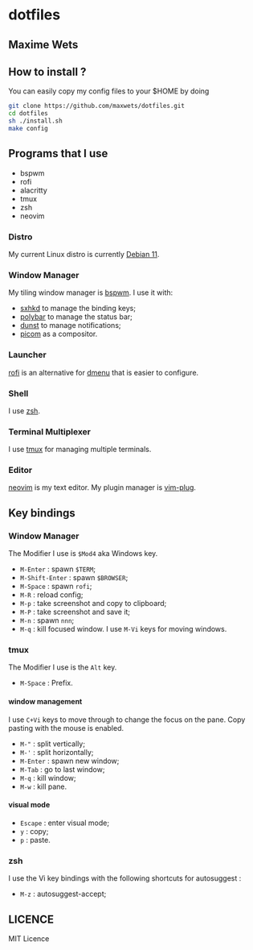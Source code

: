 # dotfiles
Maxime Wets
---
## How to install ?
You can easily copy my config files to your $HOME by doing
```bash
git clone https://github.com/maxwets/dotfiles.git
cd dotfiles
sh ./install.sh
make config
```

## Programs that I use
- bspwm
- rofi
- alacritty
- tmux
- zsh
- neovim

### Distro
My current Linux distro is currently [Debian 11](https://debian.org).

### Window Manager
My tiling window manager is [bspwm](https://github.com/baskerville/bspwm).
I use it with:
- [sxhkd](https://github.com/baskerville/sxhkd) to manage the binding keys;
- [polybar](https://github.com/polybar/polybar) to manage the status bar;
- [dunst](https://github.com/dunst-project/dunst) to manage notifications;
- [picom](https://github.com/yshui/picom) as a compositor.

### Launcher
[rofi](https://github.com/davatorium/rofi) is an alternative for [dmenu](https://github.com/maxwets/dmenu) that is easier to configure.

### Shell
I use [zsh](https://www.zsh.org/).

### Terminal Multiplexer
I use [tmux](https://github.com/tmux/tmux) for managing multiple terminals.

### Editor
[neovim](https://neovim.io) is my text editor.
My plugin manager is [vim-plug](https://github.com/junegunn/vim-plug).

## Key bindings

### Window Manager
The Modifier I use is `$Mod4` aka Windows key.
- `M-Enter` : spawn `$TERM`;
- `M-Shift-Enter` : spawn `$BROWSER`;
- `M-Space` : spawn `rofi`;
- `M-R` : reload config;
- `M-p` : take screenshot and copy to clipboard;
- `M-P` : take screenshot and save it;
- `M-n` : spawn `nnn`;
- `M-q` : kill focused window.
I use `M-Vi` keys for moving windows.

### tmux
The Modifier I use is the `Alt` key.
- `M-Space` : Prefix.

#### window management
I use `C+Vi` keys to move through to change the focus on the pane.
Copy pasting with the mouse is enabled.
- `M-"` : split vertically;
- `M-'` : split horizontally;
- `M-Enter` : spawn new window;
- `M-Tab` : go to last window;
- `M-q` : kill window;
- `M-w` : kill pane.

#### visual mode
- `Escape` : enter visual mode;
- `y` : copy;
- `p` : paste.

### zsh
I use the Vi key bindings with the following shortcuts for autosuggest :
- `M-z` : autosuggest-accept;

## LICENCE
MIT Licence
